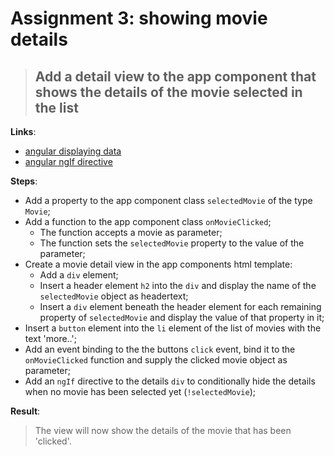 Assignment 3: showing movie details 
==============================================

> ## Add a detail view to the app component that shows the details of the movie selected in the list 

**Links**:
- [angular displaying data](https://angular.io/docs/ts/latest/guide/displaying-data.html)
- [angular ngIf directive](https://angular-2-training-book.rangle.io/handout/directives/ng_if_directive.html)

**Steps**:
- Add a property to the app component class `selectedMovie` of the type `Movie`;
- Add a function to the app component class `onMovieClicked`; 
    - The function accepts a movie as parameter;
    - The function sets the `selectedMovie` property to the value of the parameter;
- Create a movie detail view in the app components html template:
    - Add a `div` element;
    - Insert a header element `h2` into the `div` and display the name of the `selectedMovie` object as headertext;
    - Insert a `div` element beneath the header element for each remaining property of `selectedMovie` and display the value of that property in it;
- Insert a `button` element into the `li` element of the list of movies with the text 'more..';
- Add an event binding to the the buttons `click` event, bind it to the `onMovieClicked` function and supply the clicked movie object as parameter;
- Add an `ngIf` directive to the details `div` to conditionally hide the details when no movie has been selected yet (`!selectedMovie`);

**Result**:
> The view will now show the details of the movie that has been 'clicked'.